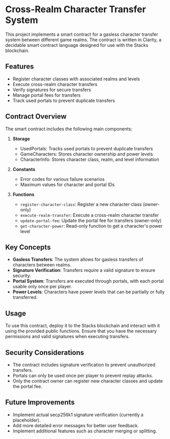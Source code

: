 # Cross-Realm Character Transfer System

This project implements a smart contract for a gasless character transfer system between different game realms. The contract is written in Clarity, a decidable smart contract language designed for use with the Stacks blockchain.

## Features

- Register character classes with associated realms and levels
- Execute cross-realm character transfers
- Verify signatures for secure transfers
- Manage portal fees for transfers
- Track used portals to prevent duplicate transfers

## Contract Overview

The smart contract includes the following main components:

1. **Storage**
   - UsedPortals: Tracks used portals to prevent duplicate transfers
   - GameCharacters: Stores character ownership and power levels
   - CharacterInfo: Stores character class, realm, and level information

2. **Constants**
   - Error codes for various failure scenarios
   - Maximum values for character and portal IDs

3. **Functions**
   - `register-character-class`: Register a new character class (owner-only)
   - `execute-realm-transfer`: Execute a cross-realm character transfer
   - `update-portal-fee`: Update the portal fee for transfers (owner-only)
   - `get-character-power`: Read-only function to get a character's power level

## Key Concepts

- **Gasless Transfers**: The system allows for gasless transfers of characters between realms.
- **Signature Verification**: Transfers require a valid signature to ensure security.
- **Portal System**: Transfers are executed through portals, with each portal usable only once per player.
- **Power Levels**: Characters have power levels that can be partially or fully transferred.

## Usage

To use this contract, deploy it to the Stacks blockchain and interact with it using the provided public functions. Ensure that you have the necessary permissions and valid signatures when executing transfers.

## Security Considerations

- The contract includes signature verification to prevent unauthorized transfers.
- Portals can only be used once per player to prevent replay attacks.
- Only the contract owner can register new character classes and update the portal fee.

## Future Improvements

- Implement actual secp256k1 signature verification (currently a placeholder).
- Add more detailed error messages for better user feedback.
- Implement additional features such as character merging or splitting.
